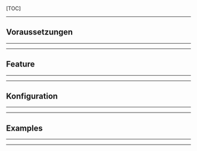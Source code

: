[TOC]

---

## Voraussetzungen

---



---

## Feature

---



---

## Konfiguration

---



---

## Examples

---




---

###   
